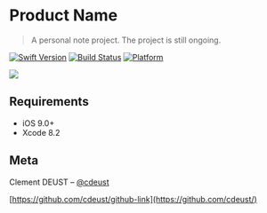 # Product Name
> A personal note project. The project is still ongoing.

[![Swift Version][swift-image]][swift-url]
[![Build Status][travis-image]][travis-url]
[![Platform](https://img.shields.io/cocoapods/p/LFAlertController.svg?style=flat)](http://cocoapods.org/pods/LFAlertController)

![](header.png)

## Requirements

- iOS 9.0+
- Xcode 8.2

## Meta

Clement DEUST – [@cdeust](https://twitter.com/cdeust)

[https://github.com/cdeust/github-link](https://github.com/cdeust/)

[swift-image]:https://img.shields.io/badge/swift-3.0-orange.svg
[swift-url]: https://swift.org/
[travis-image]: https://img.shields.io/travis/cdeust/PersonalStuff/master.svg?style=flat-square
[travis-url]: https://travis-ci.org/cdeust/PersonalStuff
[codebeat-image]: https://codebeat.co/badges/c19b47ea-2f9d-45df-8458-b2d952fe9dad
[codebeat-url]: https://codebeat.co/projects/github-com-vsouza-awesomeios-com
